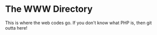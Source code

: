 # The WWW Directory

This is where the web codes go.
If you don't know what PHP is, then git outta here!

